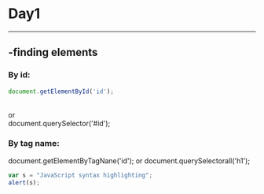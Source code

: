 <h1>Day1</h1>
<hr>
<h2>-finding elements</h2>
<h3>By id:</h3>

```javascript
document.getElementById('id');
```

<br>
or<br>
document.querySelector('#id');
<h3>By tag name:</h3>
document.getElementByTagNane('id'); 
or 
document.querySelectorall('h1');


```javascript
var s = "JavaScript syntax highlighting";
alert(s);
```
